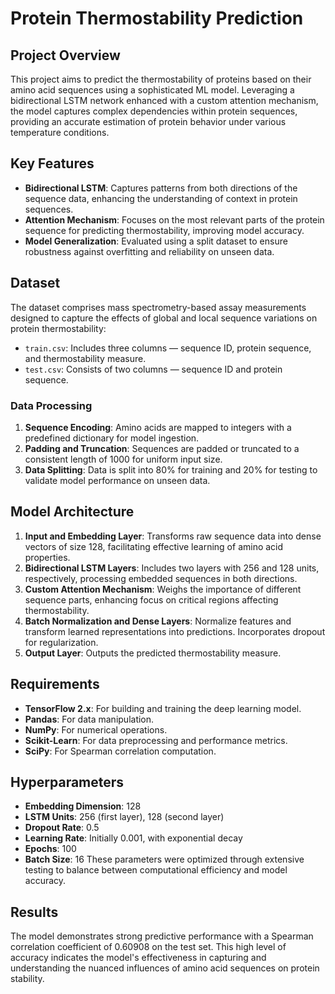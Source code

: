 # Protein Thermostability Prediction

## Project Overview
This project aims to predict the thermostability of proteins based on their amino acid sequences using a sophisticated ML model. Leveraging a bidirectional LSTM network enhanced with a custom attention mechanism, the model captures complex dependencies within protein sequences, providing an accurate estimation of protein behavior under various temperature conditions.

## Key Features
- **Bidirectional LSTM**: Captures patterns from both directions of the sequence data, enhancing the understanding of context in protein sequences.
- **Attention Mechanism**: Focuses on the most relevant parts of the protein sequence for predicting thermostability, improving model accuracy.
- **Model Generalization**: Evaluated using a split dataset to ensure robustness against overfitting and reliability on unseen data.

## Dataset
The dataset comprises mass spectrometry-based assay measurements designed to capture the effects of global and local sequence variations on protein thermostability:
- `train.csv`: Includes three columns — sequence ID, protein sequence, and thermostability measure.
- `test.csv`: Consists of two columns — sequence ID and protein sequence.

### Data Processing
1. **Sequence Encoding**: Amino acids are mapped to integers with a predefined dictionary for model ingestion.
2. **Padding and Truncation**: Sequences are padded or truncated to a consistent length of 1000 for uniform input size.
3. **Data Splitting**: Data is split into 80% for training and 20% for testing to validate model performance on unseen data.

## Model Architecture
1. **Input and Embedding Layer**: Transforms raw sequence data into dense vectors of size 128, facilitating effective learning of amino acid properties.
2. **Bidirectional LSTM Layers**: Includes two layers with 256 and 128 units, respectively, processing embedded sequences in both directions.
3. **Custom Attention Mechanism**: Weighs the importance of different sequence parts, enhancing focus on critical regions affecting thermostability.
4. **Batch Normalization and Dense Layers**: Normalize features and transform learned representations into predictions. Incorporates dropout for regularization.
5. **Output Layer**: Outputs the predicted thermostability measure.

## Requirements
- **TensorFlow 2.x**: For building and training the deep learning model.
- **Pandas**: For data manipulation.
- **NumPy**: For numerical operations.
- **Scikit-Learn**: For data preprocessing and performance metrics.
- **SciPy**: For Spearman correlation computation.

## Hyperparameters
- **Embedding Dimension**: 128
- **LSTM Units**: 256 (first layer), 128 (second layer)
- **Dropout Rate**: 0.5
- **Learning Rate**: Initially 0.001, with exponential decay
- **Epochs**: 100
- **Batch Size**: 16
These parameters were optimized through extensive testing to balance between computational efficiency and model accuracy.

## Results
The model demonstrates strong predictive performance with a Spearman correlation coefficient of 0.60908 on the test set. This high level of accuracy indicates the model's effectiveness in capturing and understanding the nuanced influences of amino acid sequences on protein stability.
